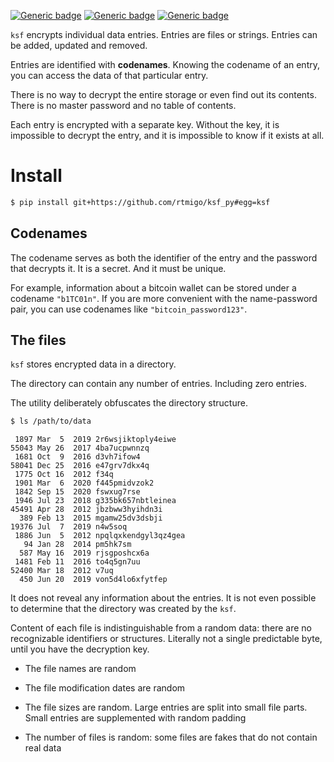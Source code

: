 [![Generic badge](https://img.shields.io/badge/Status-Experimental-red.svg)](#)
[![Generic badge](https://img.shields.io/badge/Python-3.7+-blue.svg)](#)
[![Generic badge](https://img.shields.io/badge/OS-Linux%20|%20macOS%20|%20Windows-blue.svg)](#)

`ksf` encrypts individual data entries. Entries are files or strings. Entries
can be added, updated and removed.

Entries are identified with **codenames**. Knowing the codename of an 
entry, you can access the data of that particular entry. 

There is no way to decrypt the entire storage or even find out its contents.
There is no master password and no table of contents.

Each entry is encrypted with a separate key. Without the key, it is impossible
to decrypt the entry, and it is impossible to know if it exists at all.

# Install

``` bash
$ pip install git+https://github.com/rtmigo/ksf_py#egg=ksf
```

## Codenames

The codename serves as both the identifier of the entry and the password that 
decrypts it. It is a secret. And it must be unique. 

For example, information about a bitcoin wallet can be stored under a codename
`"b1TC01n"`. If you are more convenient with the name-password pair, you 
can use codenames like `"bitcoin_password123"`. 


## The files

`ksf` stores encrypted data in a directory.

The directory can contain any number of entries. Including zero entries.

The utility deliberately obfuscates the directory structure.

``` bash
$ ls /path/to/data
```

```
 1897 Mar  5  2019 2r6wsjiktoply4eiwe
55043 May 26  2017 4ba7ucpwnnzq
 1681 Oct  9  2016 d3vh7ifow4
58041 Dec 25  2016 e47grv7dkx4q
 1775 Oct 16  2012 f34q
 1901 Mar  6  2020 f445pmidvzok2
 1842 Sep 15  2020 fswxug7rse
 1946 Jul 23  2018 g335bk657nbtleinea
45491 Apr 28  2012 jbzbww3hyihdn3i
  389 Feb 13  2015 mgamw25dv3dsbji
19376 Jul  7  2019 n4w5soq
 1886 Jun  5  2012 npqlqxkendgyl3qz4gea
   94 Jan 28  2014 pm5hk7sm
  587 May 16  2019 rjsgposhcx6a
 1481 Feb 11  2016 to4q5gn7uu
52400 Mar 18  2012 v7uq
  450 Jun 20  2019 von5d4lo6xfytfep
```

It does not reveal any information about the entries. It is not even possible to
determine that the directory was created by the `ksf`.

Content of each file is indistinguishable from a random data: there are no
recognizable identifiers or structures. Literally not a single predictable byte,
until you have the decryption key.

- The file names are random

- The file modification dates are random

- The file sizes are random. Large entries are split into small file parts.
  Small entries are supplemented with random padding

- The number of files is random: some files are fakes that do not contain real
  data

